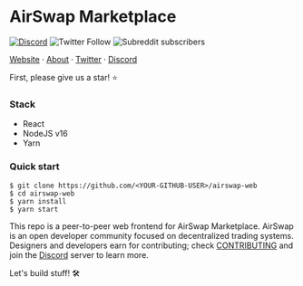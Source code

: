 # AirSwap Marketplace

[![Discord](https://img.shields.io/discord/590643190281928738.svg)](https://chat.airswap.io) ![Twitter Follow](https://img.shields.io/twitter/follow/airswap?style=social) ![Subreddit subscribers](https://img.shields.io/reddit/subreddit-subscribers/AirSwap?style=social)

[Website](https://www.airswap.io/) · [About](https://about.airswap.io/) · [Twitter](https://twitter.com/airswap) · [Discord](https://chat.airswap.io/)

First, please give us a star! ⭐️

### Stack

- React
- NodeJS v16
- Yarn

### Quick start

```
$ git clone https://github.com/<YOUR-GITHUB-USER>/airswap-web
$ cd airswap-web
$ yarn install
$ yarn start
```

This repo is a peer-to-peer web frontend for AirSwap Marketplace. AirSwap is an open developer community focused on decentralized trading systems. Designers and developers earn for contributing; check [CONTRIBUTING](CONTRIBUTING.md) and join the [Discord](https://chat.airswap.io/) server to learn more.

Let's build stuff! 🛠️
